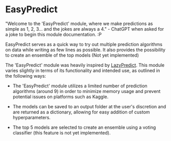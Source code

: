 # EasyPredict

"Welcome to the 'EasyPredict' module, where we make predictions as simple as 1, 2, 3... and the jokes are always a 4." - ChatGPT when asked for a joke to begin this module documentation. :P

EasyPredict serves as a quick way to try out multiple prediction algorithms on data while writing as few lines as possible. It also provides the possibility to create an ensemble of the top models (Not yet implemented)

The 'EasyPredict' module was heavily inspired by [LazyPredict](https://github.com/shankarpandala/lazypredict). This module varies slightly in terms of its functionality and intended use, as outlined in the following ways:

- The 'EasyPredict' module utilizes a limited number of prediction algorithms (around 9) in order to minimize memory usage and prevent potential issues on platforms such as Kaggle.

- The models can be saved to an output folder at the user's discretion and are returned as a dictionary, allowing for easy addition of custom hyperparameters.

- The top 5 models are selected to create an ensemble using a voting classifier (this feature is not yet implemented).
